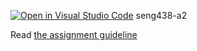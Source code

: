 [![Open in Visual Studio Code](https://classroom.github.com/assets/open-in-vscode-718a45dd9cf7e7f842a935f5ebbe5719a5e09af4491e668f4dbf3b35d5cca122.svg)](https://classroom.github.com/online_ide?assignment_repo_id=13678978&assignment_repo_type=AssignmentRepo)
seng438-a2

Read [the assignment guideline](seng438-a2.md) 
